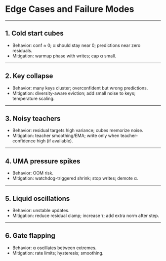 # Edge Cases and Failure Modes

---

## 1. Cold start cubes

- Behavior: conf ≈ 0; α should stay near 0; predictions near zero residuals.
- Mitigation: warmup phase with writes; cap α small.

---

## 2. Key collapse

- Behavior: many keys cluster; overconfident but wrong predictions.
- Mitigation: diversity-aware eviction; add small noise to keys; temperature scaling.

---

## 3. Noisy teachers

- Behavior: residual targets high variance; cubes memorize noise.
- Mitigation: teacher smoothing/EMA; write only when teacher-confidence high (if available).

---

## 4. UMA pressure spikes

- Behavior: OOM risk.
- Mitigation: watchdog-triggered shrink; stop writes; demote α.

---

## 5. Liquid oscillations

- Behavior: unstable updates.
- Mitigation: reduce residual clamp; increase τ; add extra norm after step.

---

## 6. Gate flapping

- Behavior: α oscillates between extremes.
- Mitigation: rate limits; hysteresis; smoothing.

